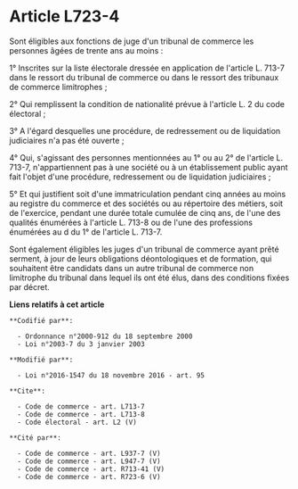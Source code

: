 # Article L723-4

Sont éligibles aux fonctions de juge d'un tribunal de commerce les personnes âgées de trente ans au moins : 

1° Inscrites sur la liste électorale dressée en application de l'article L. 713-7 dans le ressort du tribunal de commerce ou
dans le ressort des tribunaux de commerce limitrophes ; 

2° Qui remplissent la condition de nationalité prévue à l'article L. 2 du code électoral ; 

3° A l'égard desquelles une procédure, de redressement ou de liquidation judiciaires n'a pas été ouverte ; 

4° Qui, s'agissant des personnes mentionnées au 1° ou au 2° de l'article L. 713-7, n'appartiennent pas à une société ou à un
établissement public ayant fait l'objet d'une procédure, redressement ou de liquidation judiciaires ; 

5° Et qui justifient soit d'une immatriculation pendant cinq années au moins au registre du commerce et des sociétés ou au
répertoire des métiers, soit de l'exercice, pendant une durée totale cumulée de cinq ans, de l'une des qualités énumérées à
l'article L. 713-8 ou de l'une des professions énumérées au d du 1° de l'article L. 713-7. 

Sont également éligibles les juges d'un tribunal de commerce ayant prêté serment, à jour de leurs obligations déontologiques
et de formation, qui souhaitent être candidats dans un autre tribunal de commerce non limitrophe du tribunal dans lequel ils
ont été élus, dans des conditions fixées par décret.

**Liens relatifs à cet article**

	**Codifié par**:

	  - Ordonnance n°2000-912 du 18 septembre 2000
	  - Loi n°2003-7 du 3 janvier 2003

	**Modifié par**:

	  - Loi n°2016-1547 du 18 novembre 2016 - art. 95

	**Cite**:

	  - Code de commerce - art. L713-7
	  - Code de commerce - art. L713-8
	  - Code électoral - art. L2 (V)

	**Cité par**:

	  - Code de commerce - art. L937-7 (V)
	  - Code de commerce - art. L947-7 (V)
	  - Code de commerce - art. R713-41 (V)
	  - Code de commerce - art. R723-6 (V)
